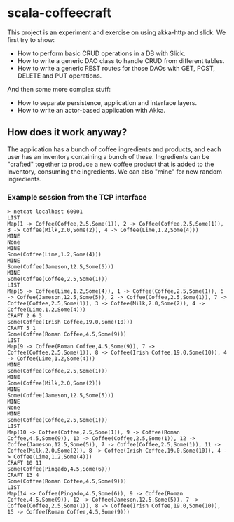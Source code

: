 # scala-coffeecraft
This project is an experiment and exercise on using akka-http and slick. We first try to show:
  - How to perform basic CRUD operations in a DB with Slick.
  - How to write a generic DAO class to handle CRUD from different tables.
  - How to write a generic REST routes for those DAOs with GET, POST, DELETE and PUT operations.

And then some more complex stuff:
  - How to separate persistence, application and interface layers.
  - How to write an actor-based application with Akka.

## How does it work anyway?

The application has a bunch of coffee ingredients and products, and each user has an inventory containing a bunch of these. Ingredients can be "crafted" together to produce a new coffee product that is added to the inventory, consuming the ingredients. We can also "mine" for new random ingredients.

### Example session from the TCP interface
```
> netcat localhost 60001
LIST
Map(1 -> Coffee(Coffee,2.5,Some(1)), 2 -> Coffee(Coffee,2.5,Some(1)), 3 -> Coffee(Milk,2.0,Some(2)), 4 -> Coffee(Lime,1.2,Some(4)))
MINE
None
MINE
Some(Coffee(Lime,1.2,Some(4)))
MINE
Some(Coffee(Jameson,12.5,Some(5)))
MINE
Some(Coffee(Coffee,2.5,Some(1)))
LIST
Map(5 -> Coffee(Lime,1.2,Some(4)), 1 -> Coffee(Coffee,2.5,Some(1)), 6 -> Coffee(Jameson,12.5,Some(5)), 2 -> Coffee(Coffee,2.5,Some(1)), 7 -> Coffee(Coffee,2.5,Some(1)), 3 -> Coffee(Milk,2.0,Some(2)), 4 -> Coffee(Lime,1.2,Some(4)))
CRAFT 2 6 3
Some(Coffee(Irish Coffee,19.0,Some(10)))
CRAFT 5 1
Some(Coffee(Roman Coffee,4.5,Some(9)))
LIST  
Map(9 -> Coffee(Roman Coffee,4.5,Some(9)), 7 -> Coffee(Coffee,2.5,Some(1)), 8 -> Coffee(Irish Coffee,19.0,Some(10)), 4 -> Coffee(Lime,1.2,Some(4)))
MINE
Some(Coffee(Coffee,2.5,Some(1)))
MINE
Some(Coffee(Milk,2.0,Some(2)))
MINE
Some(Coffee(Jameson,12.5,Some(5)))
MINE
None
MINE
Some(Coffee(Coffee,2.5,Some(1)))
LIST
Map(10 -> Coffee(Coffee,2.5,Some(1)), 9 -> Coffee(Roman Coffee,4.5,Some(9)), 13 -> Coffee(Coffee,2.5,Some(1)), 12 -> Coffee(Jameson,12.5,Some(5)), 7 -> Coffee(Coffee,2.5,Some(1)), 11 -> Coffee(Milk,2.0,Some(2)), 8 -> Coffee(Irish Coffee,19.0,Some(10)), 4 -> Coffee(Lime,1.2,Some(4)))
CRAFT 10 11
Some(Coffee(Pingado,4.5,Some(6)))
CRAFT 13 4
Some(Coffee(Roman Coffee,4.5,Some(9)))
LIST
Map(14 -> Coffee(Pingado,4.5,Some(6)), 9 -> Coffee(Roman Coffee,4.5,Some(9)), 12 -> Coffee(Jameson,12.5,Some(5)), 7 -> Coffee(Coffee,2.5,Some(1)), 8 -> Coffee(Irish Coffee,19.0,Some(10)), 15 -> Coffee(Roman Coffee,4.5,Some(9)))
```
